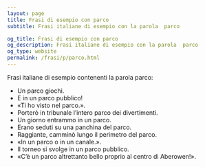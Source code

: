```yaml
---
layout: page
title: Frasi di esempio con parco 
subtitle: Frasi italiane di esempio con la parola  parco

og_title: Frasi di esempio con parco 
og_description: Frasi italiane di esempio con la parola  parco
og_type: website
permalink: /frasi/p/parco.html
---
```


Frasi italiane di esempio contenenti la parola parco:


- Un parco giochi.
- E in un parco pubblico!
- «Ti ho visto nel parco.».
- Porterò in tribunale l’intero parco dei divertimenti.
- Un giorno entrammo in un parco.
- Erano seduti su una panchina del parco.
- Raggiante, camminò lungo il perimetro del parco.
- «In un parco o in un canale.».
- Il torneo si svolge in un parco pubblico.
- «C’è un parco altrettanto bello proprio al centro di Aberowen!».
